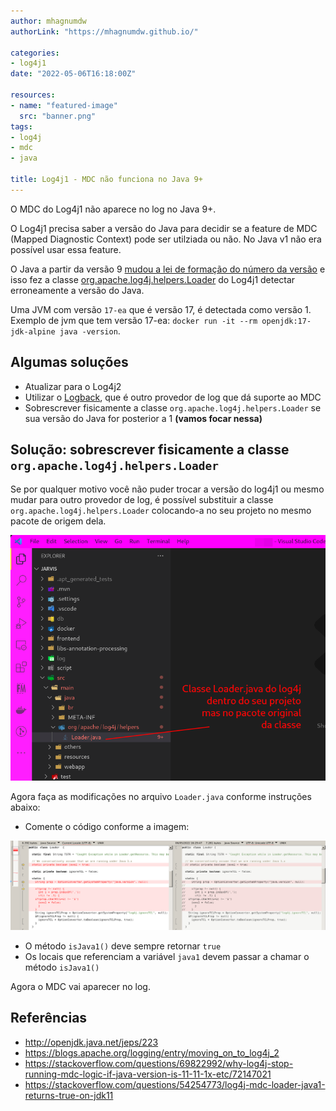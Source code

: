 ```yaml
---
author: mhagnumdw
authorLink: "https://mhagnumdw.github.io/"

categories:
- log4j1
date: "2022-05-06T16:18:00Z"

resources:
- name: "featured-image"
  src: "banner.png"
tags:
- log4j
- mdc
- java

title: Log4j1 - MDC não funciona no Java 9+
---
```


O MDC do Log4j1 não aparece no log no Java 9+.

<!--more-->

O Log4j1 precisa saber a versão do Java para decidir se a feature de MDC (Mapped Diagnostic Context) pode ser utilziada ou não. No Java v1 não era possível usar essa feature.

O Java a partir da versão 9 [mudou a lei de formação do número da versão](http://openjdk.java.net/jeps/223) e isso fez a classe [org.apache.log4j.helpers.Loader](https://github.com/apache/logging-log4j1/blob/v1_2_17/src/main/java/org/apache/log4j/helpers/Loader.java#L42-L50) do Log4j1 detectar erroneamente a versão do Java.

Uma JVM com versão `17-ea` que é versão 17, é detectada como versão 1. Exemplo de jvm que tem versão 17-ea: `docker run -it --rm openjdk:17-jdk-alpine java -version`.

## Algumas soluções

- Atualizar para o Log4j2
- Utilizar o [Logback](https://logback.qos.ch/), que é outro provedor de log que dá suporte ao MDC
- Sobrescrever fisicamente a classe `org.apache.log4j.helpers.Loader` se sua versão do Java for posterior a 1 **(vamos focar nessa)**

## Solução: sobrescrever fisicamente a classe `org.apache.log4j.helpers.Loader`

Se por qualquer motivo você não puder trocar a versão do log4j1 ou mesmo mudar para outro provedor de log, é possível substituir a classe `org.apache.log4j.helpers.Loader` colocando-a no seu projeto no mesmo pacote de origem dela.

![loader-dentro-do-projeto](loader-dentro-do-projeto.png)

Agora faça as modificações no arquivo `Loader.java` conforme instruções abaixo:

- Comente o código conforme a imagem:

![diff1](loader-diff-1.png)

- O método `isJava1()` deve sempre retornar `true`
- Os locais que referenciam a variável `java1` devem passar a chamar o método `isJava1()`

Agora o MDC vai aparecer no log.

## Referências

- <http://openjdk.java.net/jeps/223>
- <https://blogs.apache.org/logging/entry/moving_on_to_log4j_2>
- <https://stackoverflow.com/questions/69822992/why-log4j-stop-running-mdc-logic-if-java-version-is-11-11-1x-etc/72147021>
- <https://stackoverflow.com/questions/54254773/log4j-mdc-loader-java1-returns-true-on-jdk11>
